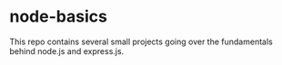 # node-basics
This repo contains several small projects going over the fundamentals behind node.js and express.js. 
